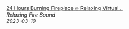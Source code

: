 <!--2024-01-14 01:04:00-->
<div class="yb">
  <a class="nodecor" href="/index.html?relaks/24_hours_burning_fireplace_relaxing_virtual_fireplace_with_crackling_fire_sounds">
    <img class="preview" data-videoid="TTIoul7eRug" src="https://i.ytimg.com/vi/TTIoul7eRug/hqdefault.jpg" align="middle" alt="">
  </a>
  <div class="inlbl text">
    <a class="nodecor" href="/index.html?relaks/24_hours_burning_fireplace_relaxing_virtual_fireplace_with_crackling_fire_sounds">24 Hours Burning Fireplace 🔥 Relaxing Virtual...</a><br>
    <i class="smaller2">Relaxing Fire Sound</i><br>
    <i class="smaller3">2023-03-10</i>
  </div>
</div>
